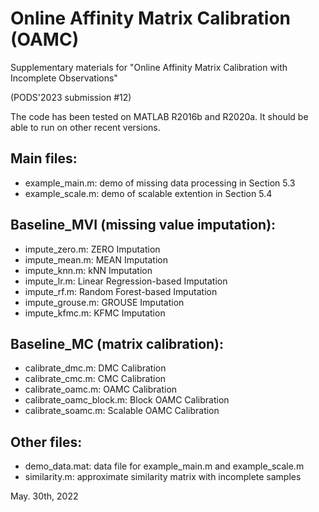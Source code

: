 # Online Affinity Matrix Calibration (OAMC)

Supplementary materials for "Online Affinity Matrix Calibration with Incomplete Observations"

(PODS'2023 submission #12)

The code has been tested on MATLAB R2016b and R2020a. It should be able to run on other recent versions.

## Main files:

- example_main.m: demo of missing data processing in Section 5.3
- example_scale.m: demo of scalable extention in Section 5.4

## Baseline_MVI (missing value imputation):

- impute_zero.m: ZERO Imputation 
- impute_mean.m: MEAN Imputation
- impute_knn.m: kNN Imputation
- impute_lr.m: Linear Regression-based Imputation
- impute_rf.m: Random Forest-based Imputation
- impute_grouse.m: GROUSE Imputation
- impute_kfmc.m: KFMC Imputation

## Baseline_MC (matrix calibration):

- calibrate_dmc.m: DMC Calibration
- calibrate_cmc.m: CMC Calibration
- calibrate_oamc.m: OAMC Calibration
- calibrate_oamc_block.m: Block OAMC Calibration
- calibrate_soamc.m: Scalable OAMC Calibration

## Other files:

- demo_data.mat: data file for example_main.m and example_scale.m
- similarity.m: approximate similarity matrix with incomplete samples


May. 30th, 2022
